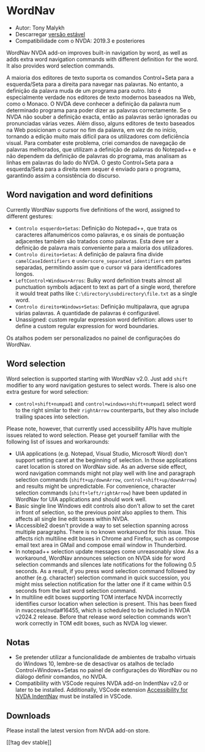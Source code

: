 # WordNav #

* Autor: Tony Malykh
* Descarregar [versão estável][1]
* Compatibilidade com o NVDA: 2019.3 e posteriores

WordNav NVDA add-on improves built-in navigation by word, as well as adds
extra word navigation commands with different definition for the word. It
also provides word selection commands.

A maioria dos editores de texto suporta os comandos Control+Seta para a
esquerda/Seta para a direita para navegar nas palavras. No entanto, a
definição da palavra muda de um programa para outro. Isto é especialmente
verdade nos editores de texto modernos baseados na Web, como o Monaco. O
NVDA deve conhecer a definição da palavra num determinado programa para
poder dizer as palavras correctamente. Se o NVDA não souber a definição
exacta, então as palavras serão ignoradas ou pronunciadas várias vezes. Além
disso, alguns editores de texto baseados na Web posicionam o cursor no fim
da palavra, em vez de no início, tornando a edição muito mais difícil para
os utilizadores com deficiência visual. Para combater este problema, criei
comandos de navegação de palavras melhorados, que utilizam a definição de
palavras do Notepad++ e não dependem da definição de palavras do programa,
mas analisam as linhas em palavras do lado do NVDA. O gesto Control+Seta
para a esquerda/Seta para a direita nem sequer é enviado para o programa,
garantindo assim a consistência do discurso.

## Word navigation and word definitions

Currently WordNav supports five definitions of the word, assigned to
different gestures:

* `Controlo esquerdo+Setas`: Definição do Notepad++, que trata os caracteres
  alfanuméricos como palavras, e os sinais de pontuação adjacentes também
  são tratados como palavras. Esta deve ser a definição de palavra mais
  conveniente para a maioria dos utilizadores.
* `Controlo direito+Setas`: A definição de palavra fina divide
  `camelCaseIdentifiers` e `underscore_separated_identifiers` em partes
  separadas, permitindo assim que o cursor vá para identificadores longos.
* `LeftControl+Windows+Arros`: Bulky word definition treats almost all
  punctuation symbols adjacent to text as part of a single word, therefore
  it would treat paths like `C:\directory\subdirectory\file.txt` as a single
  word.
* `Controlo direito+Windows+Setas`: Definição multipalavra, que agrupa
  várias palavras. A quantidade de palavras é configurável.
* Unassigned: custom regular expression word definition: allows user to
  define a custom regular expression for word boundaries.

Os atalhos podem ser personalizados no painel de configurações do WordNav.

## Word selection

Word selection is supported starting with WordNav v2.0. Just add `shift`
modifier to any word navigation gestures to select words. There is also one
extra gesture for word selection:

* `control+shift+numpad1` and `control+windows+shift+numpad1` select word to
  the right similar to their `rightArrow` counterparts, but they also
  include trailing spaces into selection.

Please note, however, that currently used accessibility APIs have multiple
issues related to word selection. Please get yourself familiar with the
following list of issues and workarounds:

* UIA applications (e.g. Notepad, Visual Studio, Microsoft Word) don't
  support setting caret at the beginning of selection. In those applications
  caret location is stored on WordNav side. As an adverse side effect, word
  navigation commands might not play well with line and paragraph selection
  commands (`shift+up/downArrow`, `control+shift+up/downArrow`) and results
  might be unpredictable. For convenience, character selection commands
  (`shift+left/rightArrow`) have been updated in WordNav for UIA
  applications and should work well.
* Basic single line Windows edit controls also don't allow to set the caret
  in front of selection, so the previous point also applies to them. This
  affects all single line edit boxes within NVDA.
* IAccessible2 doesn't provide a way to set selection spanning across
  multiple paragraphs. There is no known workaround for this issue. This
  affects rich multiline edit boxes in Chrome and Firefox, such as compose
  email text area in GMail and compose email window in Thunderbird.
* In notepad++ selection update messages come unreasonably slow. As a
  workaround, WordNav announces selection on NVDA side for word selection
  commands and silences late notifications for the following 0.5 seconds. As
  a result, if you press word selection command followed by another
  (e.g. character) selection command in quick succession, you might miss
  selection notification for the latter one if it came within 0.5 seconds
  from the last word selection command.
* In multiline edit boxes supporting TOM interface NVDA incorrectly
  identifies cursor location when selection is present. This has been fixed
  in nvaccess/nvda#16455, which is scheduled to be included in NVDA v2024.2
  release. Before that release word selection commands won't work correctly
  in TOM edit boxes, such as NVDA log viewer.

## Notas

* Se pretender utilizar a funcionalidade de ambientes de trabalho virtuais
  do Windows 10, lembre-se de desactivar os atalhos de teclado
  Control+Windows+Setas no painel de configurações do WordNav ou no diálogo
  definir comandos, no NVDA.
* Compatibility with VSCode requires NVDA add-on IndentNav v2.0 or later to
  be installed. Additionally, VSCode extension [Accessibility for NVDA
  IndentNav](https://marketplace.visualstudio.com/items?itemName=TonyMalykh.nvda-indent-nav-accessibility)
  must be installed in VSCode.

##  Downloads

Please install the latest version from NVDA add-on store.

[[!tag dev stable]]

[1]: https://www.nvaccess.org/addonStore/legacy?file=wordnav
